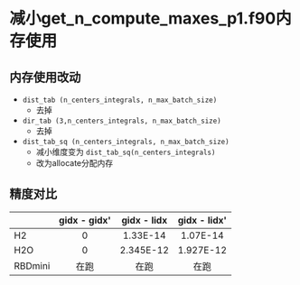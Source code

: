 # 减小get_n_compute_maxes_p1.f90内存使用

## 内存使用改动
- `dist_tab (n_centers_integrals, n_max_batch_size)`
  - 去掉
- `dir_tab (3,n_centers_integrals, n_max_batch_size)`
  - 去掉
- `dist_tab_sq (n_centers_integrals, n_max_batch_size)`
  - 减小维度变为 `dist_tab_sq(n_centers_integrals)`  
  - 改为allocate分配内存  

## 精度对比  

||gidx - gidx'|gidx - lidx|gidx - lidx'|
|:----|:----:|:----:|:----:| 
|H2|0|1.33E-14|1.07E-14|
|H2O| 0|2.345E-12|1.927E-12|
|RBDmini| 在跑|在跑|在跑|
